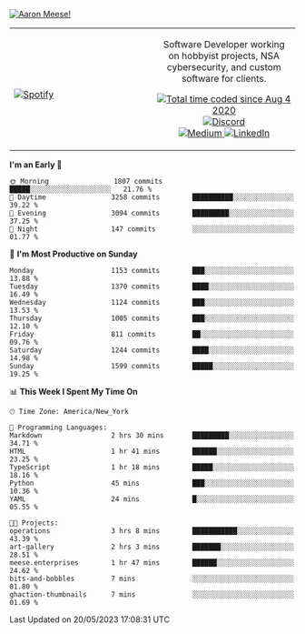[![Aaron Meese!](https://user-images.githubusercontent.com/17814535/88975338-a2aabf00-d27f-11ea-963f-8a19608716b4.png)](https://github.com/ajmeese7/readme-ascii "README ASCII")

<!-- Modified from project here: https://github.com/novatorem/novatorem -->
<table width="100%">
  <tr>
  <td width="50%">

&nbsp; <br> [![Spotify](https://ajmeese7.vercel.app/api/spotify)](https://open.spotify.com/user/ajmeese)

  </td>
  <td width="50%">
    <p align="center">
    Software Developer working on hobbyist projects, NSA cybersecurity, and custom software for clients.
    </p>
    <p align="center">
      <a href="https://wakatime.com/@f726891d-3b02-46cd-9b60-e8c59f9e2b14">
        <img src="https://wakatime.com/badge/user/f726891d-3b02-46cd-9b60-e8c59f9e2b14.svg" alt="Total time coded since Aug 4 2020" title="WakaTime" />
      </a>
      <a href="http://link.aaronmeese.com/discord">
        <img src="https://img.shields.io/badge/discord-ajmeese7%234835-369?style=flat-square&logo=discord&logoColor=white&color=purple" alt="Discord" title="Discord">
      </a>
      <br />
      <a href="https://link.aaronmeese.com/medium">
        <img src="https://img.shields.io/badge/medium-ajmeese7-1DB954?style=flat-square&logo=medium&logoColor=white" alt="Medium" title="Medium">
      </a>
      <a href="https://link.aaronmeese.com/linkedin">
        <img src="https://img.shields.io/badge/linkedIn-aaronmeese-1DB954?style=flat-square&logo=linkedin&logoColor=white&color=blue" alt="LinkedIn" title="LinkedIn">
      </a>
    </p>
  </td>

</table>

[//]: <> (The `&nbsp;` is to have Aphelion take up more space)

<!--START_SECTION:waka-->
**I'm an Early 🐤** 

```text
🌞 Morning                1807 commits        █████░░░░░░░░░░░░░░░░░░░░   21.76 % 
🌆 Daytime                3258 commits        ██████████░░░░░░░░░░░░░░░   39.22 % 
🌃 Evening                3094 commits        █████████░░░░░░░░░░░░░░░░   37.25 % 
🌙 Night                  147 commits         ░░░░░░░░░░░░░░░░░░░░░░░░░   01.77 % 
```
📅 **I'm Most Productive on Sunday** 

```text
Monday                   1153 commits        ███░░░░░░░░░░░░░░░░░░░░░░   13.88 % 
Tuesday                  1370 commits        ████░░░░░░░░░░░░░░░░░░░░░   16.49 % 
Wednesday                1124 commits        ███░░░░░░░░░░░░░░░░░░░░░░   13.53 % 
Thursday                 1005 commits        ███░░░░░░░░░░░░░░░░░░░░░░   12.10 % 
Friday                   811 commits         ██░░░░░░░░░░░░░░░░░░░░░░░   09.76 % 
Saturday                 1244 commits        ████░░░░░░░░░░░░░░░░░░░░░   14.98 % 
Sunday                   1599 commits        █████░░░░░░░░░░░░░░░░░░░░   19.25 % 
```


📊 **This Week I Spent My Time On** 

```text
🕑︎ Time Zone: America/New_York

💬 Programming Languages: 
Markdown                 2 hrs 30 mins       █████████░░░░░░░░░░░░░░░░   34.71 % 
HTML                     1 hr 41 mins        ██████░░░░░░░░░░░░░░░░░░░   23.25 % 
TypeScript               1 hr 18 mins        █████░░░░░░░░░░░░░░░░░░░░   18.16 % 
Python                   45 mins             ███░░░░░░░░░░░░░░░░░░░░░░   10.36 % 
YAML                     24 mins             █░░░░░░░░░░░░░░░░░░░░░░░░   05.55 % 

🐱‍💻 Projects: 
operations               3 hrs 8 mins        ███████████░░░░░░░░░░░░░░   43.39 % 
art-gallery              2 hrs 3 mins        ███████░░░░░░░░░░░░░░░░░░   28.51 % 
meese.enterprises        1 hr 47 mins        ██████░░░░░░░░░░░░░░░░░░░   24.62 % 
bits-and-bobbles         7 mins              ░░░░░░░░░░░░░░░░░░░░░░░░░   01.80 % 
ghaction-thumbnails      7 mins              ░░░░░░░░░░░░░░░░░░░░░░░░░   01.69 % 
```


 Last Updated on 20/05/2023 17:08:31 UTC
<!--END_SECTION:waka-->
